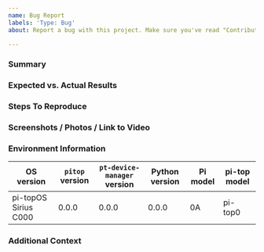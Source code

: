 ```yaml
---
name: Bug Report
labels: 'Type: Bug'
about: Report a bug with this project. Make sure you've read "Contributing to pi-topOS" in the Knowledge Base first!

---
```


<!--
  💡 Useful tip: this is a comment!

  Use the information provided in comments as guidance for completing each section.

  Comment sections are not visible in the final submitted Issue.
  This means you can either delete them or leave them - the output will be the same. Make sure you click "Preview" before you submit, to ensure that you are happy with the formatting.

  ⚠️ Do not add information that you intend to be read by others into comment sections!
-->

<!--
  ⚠️ Before submitting this issue please:
    - Ensure this is a bug. If you are not sure, check the [forum][1] and open
        a discussion there.
    - Ensure this bug or a similar one was not already reported. Check the
        existing GitHub issues as well as the [forum][1]. If there is a
        relevant post please add you contributions there instead.
    - Read [Contributing to pi-topOS][2]

[1]: https://forum.pi-top.com/c/pi-top-software
[2]: http://knowledgebase.pi-top.com/knowledge/contributing-to-pi-top-os
-->

### Summary
<!--
  🐛📝 Concise summary of the bug. Describe when and how it occurred, using
  code examples and output logs where relevant. Include links to related forum
  posts, if relevant.
-->

### Expected vs. Actual Results
<!--
  🤔 What were you expecting to have happen?
-->

### Steps To Reproduce
<!--
  ♻️ Is it possible to reproduce the bug repeatably? What steps might someone
  trying to help need to do to see what you are seeing?
-->

### Screenshots / Photos / Link to Video
<!--
  🖼️ Additional visual information may help to explain the bug and/or how it
  can be reproduced
-->

### Environment Information
<!--
  🖥️ This is valuable to identify the root of the problem. Read [Collecting
  And Reviewing System Information][3] for assistance with this.

[3]: (http://knowledgebase.pi-top.com/knowledge/collecting-and-reviewing-system-information)
-->

| OS version | `pitop` version | `pt-device-manager` version | Python version | Pi model | pi-top model |
| -------------------- | ----- | ----- | ----- | -- | ------- |
| pi-topOS Sirius C000 | 0.0.0 | 0.0.0 | 0.0.0 | 0A | pi-top0 |

### Additional Context
<!--
  ➕ Add other context about the bug here.
-->
